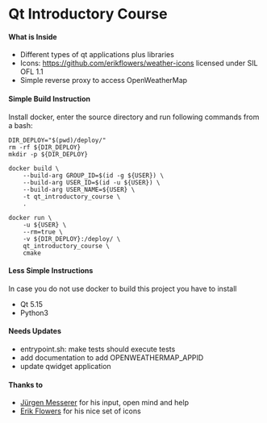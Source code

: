 # Qt Introductory Course


#### What is Inside

- Different types of qt applications plus libraries
- Icons: https://github.com/erikflowers/weather-icons licensed under SIL OFL 1.1
- Simple reverse proxy to access OpenWeatherMap


#### Simple Build Instruction

Install docker, enter the source directory and run following commands from a bash:

```text
DIR_DEPLOY="$(pwd)/deploy/"
rm -rf ${DIR_DEPLOY}
mkdir -p ${DIR_DEPLOY}

docker build \
    --build-arg GROUP_ID=$(id -g ${USER}) \
    --build-arg USER_ID=$(id -u ${USER}) \
    --build-arg USER_NAME=${USER} \
    -t qt_introductory_course \
    .

docker run \
    -u ${USER} \
    --rm=true \
    -v ${DIR_DEPLOY}:/deploy/ \
    qt_introductory_course \
    cmake
```


#### Less Simple Instructions

In case you do not use docker to build this project you have to install

- Qt 5.15
- Python3


#### Needs Updates

- entrypoint.sh: make tests should execute tests
- add documentation to add OPENWEATHERMAP_APPID
- update qwidget application


#### Thanks to

- [Jürgen Messerer](https://github.com/messi1) for his input, open mind and help
- [Erik Flowers](https://github.com/erikflowers/weather-icons) for his nice set of icons
